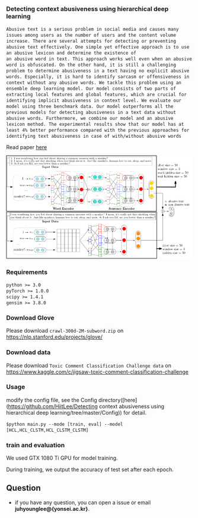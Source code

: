 ### Detecting context abusiveness using hierarchical deep learning

    Abusive text is a serious problem in social media and causes many issues among users as the number of users and the content volume increase. There are several attempts for detecting or preventing abusive text effectively. One simple yet effective approach is to use an abusive lexicon and determine the existence of
    an abusive word in text. This approach works well even when an abusive word is obfuscated. On the other hand, it is still a challenging problem to determine abusiveness in a text having no explicit abusive words. Especially, it is hard to identify sarcasm or offensiveness in context without any abusive words. We tackle this problem using an ensemble deep learning model. Our model consists of two parts of extracting local features and global features, which are crucial for identifying implicit abusiveness in context level. We evaluate our model using three benchmark data. Our model outperforms all the previous models for detecting abusiveness in a text data without abusive words. Furthermore, we combine our model and an abusive lexicon method. The experimental results show that our model has at least 4% better performance compared with the previous approaches for identifying text abusiveness in case of with/without abusive words

Read paper [here](https://www.aclweb.org/anthology/D19-5002.pdf)

![ex_screenshot](./img/model_new_figure.png)

### Requirements

    python >= 3.0
    pyTorch >= 1.0.0
    scipy >= 1.4.1
    gensim >= 3.8.0

### Download Glove

Please download `crawl-300d-2M-subword.zip` on https://nlp.stanford.edu/projects/glove/

### Download data

Please download `Toxic Comment Classification Challenge data` on https://www.kaggle.com/c/jigsaw-toxic-comment-classification-challenge

### Usage

modify the config file, see the Config directory([here](https://github.com/HiitLee/Detecting context abusiveness using hierarchical deep learning/tree/master/Config)) for detail.  

    $python main.py --mode [train, eval] --model [HCL,HCL_CLSTM,HCL_CLSTM_CLSTM]

### train and evaluation

We used  GTX 1080 Ti GPU for model training.

During training, we output the accuracy of test set after each epoch.

## Question ##

- if you have any question, you can open a issue or email **juhyounglee@{yonsei.ac.kr}**.
